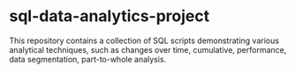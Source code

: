 # sql-data-analytics-project
This repository contains a collection of SQL scripts demonstrating various analytical techniques, such as changes over time, cumulative, performance, data segmentation, part-to-whole analysis.

